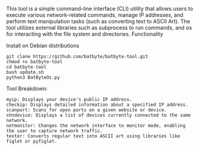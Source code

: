 This tool is a simple command-line interface (CLI) utility that allows users to execute various network-related commands, manage IP addresses, and perform text manipulation tasks (such as converting text to ASCII Art). The tool utilizes external libraries such as subprocess to run commands, and os for interacting with the file system and directories.
Functionality

Install on Debian distributions

    git clone https://github.com/batbyte/batbyte-tool.git
    chmod +x batbyte-tool
    cd batbyte-tool
    bash update.sh
    python3 BatByteOs.py


Tool Breakdown:

    myip: Displays your device's public IP address.
    checkip: Displays detailed information about a specified IP address.
    scanport: Scans for open ports on a given website or device.
    shndevice: Displays a list of devices currently connected to the same network.
    netmonitor: Changes the network interface to monitor mode, enabling the user to capture network traffic.
    texter: Converts regular text into ASCII art using libraries like figlet or pyfiglet.
